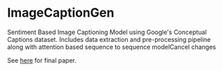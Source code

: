 # ImageCaptionGen
 Sentiment Based Image Captioning Model using Google's Conceptual Captions dataset. Includes data extraction and pre-processing pipeline along with attention based sequence to sequence modelCancel changes
 
See [here](https://drive.google.com/file/d/1KjrsSyfRUiNUL3wfjRfJZimC6xMRlOG9/view?usp=sharing) for final paper.
